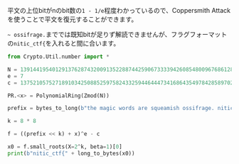 平文の上位bitがnのbit数の`1 - 1/e`程度わかっているので、Coppersmith Attackを使うことで平文を復元することができます。

`~ ossifrage.`まででは既知bitが足りず解読できませんが、フラグフォーマットの`nitic_ctf{`を入れると間に合います。

```python
from Crypto.Util.number import *

N = 139144195401291376287432009135228874425906733339426085480096768612837545660658559348449396096584313866982260011758274989304926271873352624836198271884781766711699496632003696533876991489994309382490275105164083576984076280280260628564972594554145121126951093422224357162795787221356643193605502890359266274703
e = 7
c = 137521057527189103425088525975824332594464447341686435497842858970204288096642253643188900933280120164271302965028579612429478072395471160529450860859037613781224232824152167212723936798704535757693154000462881802337540760439603751547377768669766050202387684717051899243124941875016108930932782472616565122310

PR.<x> = PolynomialRing(Zmod(N))

prefix = bytes_to_long(b"the magic words are squeamish ossifrage. nitic_ctf{")

k = 8 * 8

f = ((prefix << k) + x)^e - c

x0 = f.small_roots(X=2^k, beta=1)[0]
print(b"nitic_ctf{" + long_to_bytes(x0))
```

